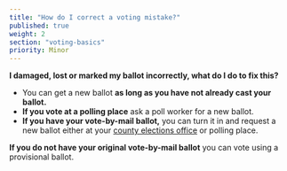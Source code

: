 ```yaml
---
title: "How do I correct a voting mistake?"
published: true
weight: 2
section: "voting-basics"
priority: Minor
---
```

**I damaged, lost or marked my ballot incorrectly, what do I do to fix this?**
- You can get a new ballot **as long as you have not already cast your ballot.**
- **If you vote at a polling place** ask a poll worker for a new ballot.
- **If you have your vote-by-mail ballot,** you can turn it in and request a new ballot either at your [county elections office](#section-election-office-contact) or polling place.  

**If you do not have your original vote-by-mail ballot** you can vote using a provisional ballot.
